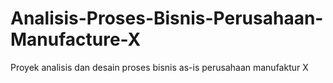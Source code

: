 # Analisis-Proses-Bisnis-Perusahaan-Manufacture-X
Proyek analisis dan desain proses bisnis as-is perusahaan manufaktur X
